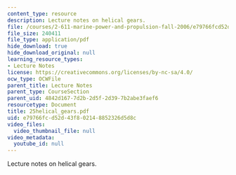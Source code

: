 ```yaml
---
content_type: resource
description: Lecture notes on helical gears.
file: /courses/2-611-marine-power-and-propulsion-fall-2006/e79766fcd52d43f802148852326d5d8c_25helical_gears.pdf
file_size: 240411
file_type: application/pdf
hide_download: true
hide_download_original: null
learning_resource_types:
- Lecture Notes
license: https://creativecommons.org/licenses/by-nc-sa/4.0/
ocw_type: OCWFile
parent_title: Lecture Notes
parent_type: CourseSection
parent_uid: 4842d167-7d2b-2d5f-2d39-7b2abe3faef6
resourcetype: Document
title: 25helical_gears.pdf
uid: e79766fc-d52d-43f8-0214-8852326d5d8c
video_files:
  video_thumbnail_file: null
video_metadata:
  youtube_id: null
---
```

Lecture notes on helical gears.